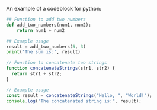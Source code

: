 An example of a codeblock for python:

```py title="app_numbers.py" linenums="1"
## Function to add two numbers
def add_two_numbers(num1, num2):
    return num1 + num2

## Example usage
result = add_two_numbers(5, 3)
print('The sum is:', result)


```

```js title="code-examples.md" linenums="1" hl_lines="2-4"
// Function to concatenate two strings
function concatenateStrings(str1, str2) {
  return str1 + str2;
}

// Example usage
const result = concatenateStrings("Hello, ", "World!");
console.log("The concatenated string is:", result);
```